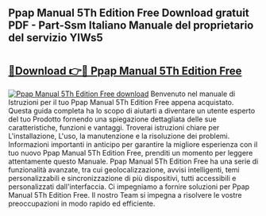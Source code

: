 ## Ppap Manual 5Th Edition Free Download gratuit PDF - Part-Ssm Italiano Manuale del proprietario del servizio YIWs5

# <h2><a href="http://dfb81p.blite.top/?on=Ppap+Manual+5Th+Edition+Free">🔗Download 👉🔴 Ppap Manual 5Th Edition Free</a></h2>

[![Ppap Manual 5Th Edition Free download](https://i.imgur.com/lujVjoI.png)](http://dfb81p.blite.top/?on=Ppap+Manual+5Th+Edition+Free)
Benvenuto nel manuale di Istruzioni per il tuo Ppap Manual 5Th Edition Free appena acquistato. Questa guida completa ha lo scopo di aiutarti a diventare un utente esperto del tuo Prodotto fornendo una spiegazione dettagliata delle sue caratteristiche, funzioni e vantaggi. Troverai istruzioni chiare per L'installazione, L'uso, la manutenzione e la risoluzione dei problemi. Informazioni importanti in anticipo per garantire la migliore esperienza con il tuo nuovo Ppap Manual 5Th Edition Free, prenditi un momento per leggere attentamente questo Manuale. Ppap Manual 5Th Edition Free ha una serie di funzionalità avanzate, tra cui geolocalizzazione, avvisi intelligenti, temi personalizzabili e sincronizzazione di più dispositivi, tutti accessibili e personalizzati dall'interfaccia. Ci impegniamo a fornire soluzioni per Ppap Manual 5Th Edition Free. Il nostro Team si impegna a risolvere le vostre preoccupazioni in modo rapido ed efficiente.
